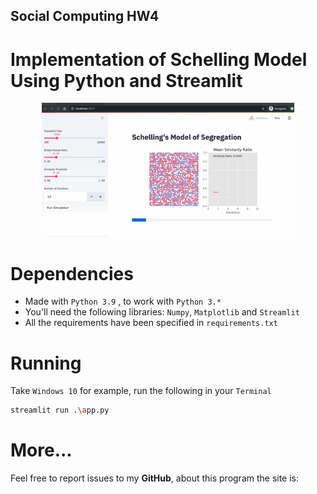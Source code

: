 ## Social Computing HW4

# Implementation of Schelling Model Using Python and Streamlit

<div style="display:block;margin:auto;height:80%;width:80%">
  <img src="schelling-simulation.gif">
</div>

# Dependencies

- Made with ```Python 3.9``` , to work with `Python 3.*`
- You'll need the following libraries: ```Numpy```, ```Matplotlib``` and `Streamlit`
- All the requirements have been specified in `requirements.txt`

# Running

Take `Windows 10` for example, run the following in your `Terminal`

```bash
streamlit run .\app.py
```

# More...

Feel free to report issues to my **GitHub**, about this program the site is:

